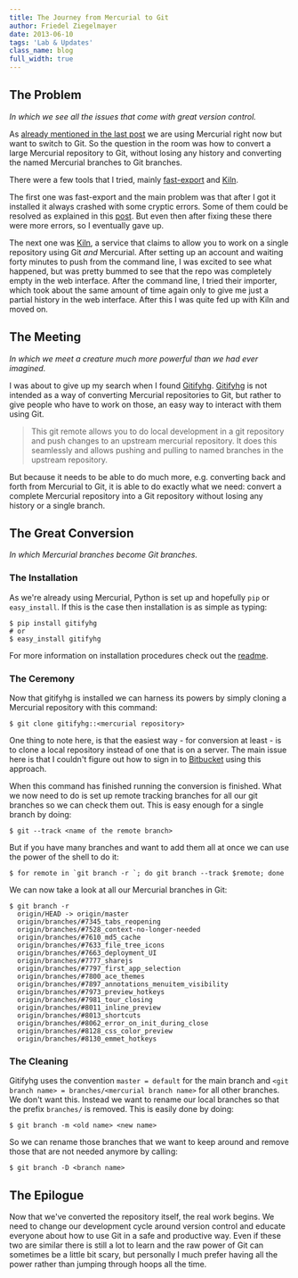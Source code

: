 ```yaml
---
title: The Journey from Mercurial to Git
author: Friedel Ziegelmayer
date: 2013-06-10
tags: 'Lab & Updates'
class_name: blog
full_width: true
---
```



## The Problem
*In which we see all the issues that come with great version control.*

As [already mentioned in the last post](/blog/2013/06/moving-from-mercurial-to-git/) we are using Mercurial right now but want to switch to Git. So the question in the room was how to convert a large Mercurial repository to Git, without losing any history and converting the named Mercurial branches to Git branches.

There were a few tools that I tried, mainly [fast-export] and [Kiln].

The first one was fast-export and the main problem was that after I got it installed it always crashed with some cryptic errors. Some of them could be resolved as explained in this [post](http://www.mehdi-khalili.com/migrating-from-mercurial-to-git). But even then after fixing these there were more errors, so I eventually gave up.

The next one was [Kiln], a service that claims to allow you to work on a single repository using Git *and* Mercurial. After setting up an account and waiting forty minutes to push from the command line, I was excited to see what happened, but was pretty bummed to see that the repo was completely empty in the web interface. After the command line, I tried their importer, which took about the same amount of time again only to give me just a partial history in the web interface. After this I was quite fed up with Kiln and moved on.


## The Meeting

*In which we meet a creature much more powerful than we had ever imagined.*

I was about to give up my search when I found [Gitifyhg]. [Gitifyhg] is not intended as a way of converting Mercurial repositories to Git, but rather to give people who have to work on those, an easy way
to interact with them using Git.

> This git remote allows you to do local development in a git repository and push changes to an upstream mercurial repository. It does this seamlessly and allows pushing and pulling to named branches in the upstream repository.

But because it needs to be able to do much more, e.g. converting back and forth from Mercurial to Git, it is able to do exactly what we need: convert a complete Mercurial repository into a Git repository without losing any history or a single branch.


## The Great Conversion

*In which Mercurial branches become Git branches.*

### The Installation

As we're already using Mercurial, Python is set up and hopefully `pip` or `easy_install`. If this is the case then installation is as simple as typing:

    $ pip install gitifyhg
    # or
    $ easy_install gitifyhg

For more information on installation procedures check out the [readme](https://github.com/buchuki/gitifyhg#install).


### The Ceremony

Now that gitifyhg is installed we can harness its powers by simply cloning a Mercurial repository with this command:

    $ git clone gitifyhg::<mercurial repository>

One thing to note here, is that the easiest way - for conversion at least - is to clone a local repository instead of one that is on a server. The main issue here is that I couldn't figure out how to sign in to [Bitbucket] using this approach.

When this command has finished running the conversion is finished. What we now need to do is set up remote tracking branches for all our git branches so we can check them out. This is easy enough for a single branch by doing:

    $ git --track <name of the remote branch>

But if you have many branches and want to add them all at once we can use the power of the shell to do it:

    $ for remote in `git branch -r `; do git branch --track $remote; done

We can now take a look at all our Mercurial branches in Git:

    $ git branch -r
      origin/HEAD -> origin/master
      origin/branches/#7345_tabs_reopening
      origin/branches/#7528_context-no-longer-needed
      origin/branches/#7610_md5_cache
      origin/branches/#7633_file_tree_icons
      origin/branches/#7663_deployment_UI
      origin/branches/#7777_sharejs
      origin/branches/#7797_first_app_selection
      origin/branches/#7800_ace_themes
      origin/branches/#7897_annotations_menuitem_visibility
      origin/branches/#7973_preview_hotkeys
      origin/branches/#7981_tour_closing
      origin/branches/#8011_inline_preview
      origin/branches/#8013_shortcuts
      origin/branches/#8062_error_on_init_during_close
      origin/branches/#8128_css_color_preview
      origin/branches/#8130_emmet_hotkeys


### The Cleaning

Gitifyhg uses the convention `master = default` for the main branch and `<git branch name> = branches/<mercurial branch name>` for all other branches. We don't want this. Instead we want to rename our local branches so that the prefix `branches/` is removed. This is easily done by doing:

    $ git branch -m <old name> <new name>

So we can rename those branches that we want to keep around and remove those that are not needed anymore by calling:

    $ git branch -D <branch name>


## The Epilogue

Now that we've converted the repository itself, the real work begins. We need to change our development cycle around version control and educate everyone about how to use Git in a safe and productive way. Even if these two are similar there is still a lot to learn and the raw power of Git can sometimes be a little bit scary, but personally I much prefer having all the power rather than jumping through hoops all the time.

[fast-export]: https://github.com/frej/fast-export
[Kiln]: http://www.fogcreek.com/kiln/
[Hg-Git]: http://hg-git.github.io/
[gitifyhg]: https://github.com/buchuki/gitifyhg
[Bitbucket]: https://bitbucket.org/
